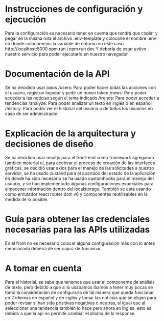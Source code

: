 # Instrucciones de configuración y ejecución

Para la configuración es necesario tener en cuenta que tendrá que copiar y pegar en la misma ruta el archivo .env-template y colocarle el nombre .env en donde colocaremos la variable de entorno en este caso http://localhost:5000
npm run i
npm run dev
Y debería de estar activo nuestro servicio para poder ejecutarlo en nuestro navegador

# Documentación de la API

Se ha decidido usar axios
/users: Para poder hacer todas las acciones con el usuario, registrar loguear y pedir un nuevo token
/news: Para poder acceder a las noticias según el tema indicado
/trends: Para poder acceder a tendencias
/analyze: Para poder analizar un texto en inglés o en español
/history: Para poder ver el historial del usuario o de todos los usuarios en caso de ser administrador

# Explicación de la arquitectura y decisiones de diseño

Se ha decidido usar reactjs para el front-end como framework agregando también material ui, para acelerar el proceso de creación de las interfaces gráficas, se decidió usar axios para el manejo de las solicitudes a nuestro servidor, se ha usado zustand para el apartado del estado de la aplicación en donde ha sido necesario se ha usado customhooks para el manejo del usuario, y se han implementado algunas configuraciones especiales para almacenar información dentro del localstorage.
También se está usando como enrutador react router dom v6 y componentes reutilizables en la medida de lo posible.

# Guía para obtener las credenciales necesarias para las APIs utilizadas

En el front no es necesario colocar alguna configuración más con lo antes mencionado debería de ser capaz de funcionar.

# A tomar en cuenta

Para el historial, se sabe que tenemos que usar el componente de análisis de texto, pero debido a que si lo usábamos íbamos a tener muy pocas se tomó la consideración de configurarla de tal manera que pueda funcionar en 2 idiomas en español y en inglés y tomar las noticias que se eligen para poder revisar si han sido positivas negativas o neutras, al igual que al seleccionar una tendencia también lo hace pero ahora en inglés, esto es debido a que la api no permite cambiar el idioma de la response.
